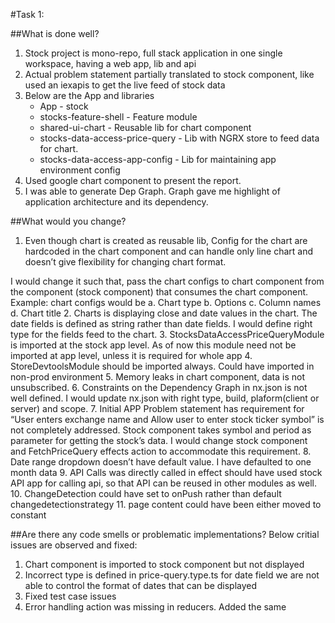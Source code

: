 #Task 1: 


##What is done well?
1.	Stock project is mono-repo, full stack application in one single workspace, having a web app, lib and api
2.	Actual problem statement partially translated to stock component, like used an iexapis to get the live feed of stock data 
3.	Below are the App and libraries 
	- App - stock
	- stocks-feature-shell - Feature module
	- shared-ui-chart - Reusable lib for chart component
	- stocks-data-access-price-query - Lib with NGRX store to feed data for chart. 
	- stocks-data-access-app-config - Lib for maintaining app environment config  
4.	Used google chart component to present the report. 
5.	I was able to generate Dep Graph. Graph gave me highlight of application architecture and its dependency.


##What would you change? 
1.	Even though chart is created as reusable lib, Config for the chart are hardcoded in the chart component and can handle only line chart and doesn’t give flexibility for changing chart format. 

I would change it such that, pass the chart configs to chart component from the component (stock component) that consumes the chart component.
Example: chart configs would be 
	a.	Chart type
	b.	Options 
	c.	Column names
	d.	Chart title 
2.	Charts is displaying close and date values in the chart. The date fields is defined as string rather than date fields. I would define right type for the fields feed to the chart. 
3.	StocksDataAccessPriceQueryModule is imported at the stock app level. As of now this module need not be imported at app level, unless it is required for whole app
4.	StoreDevtoolsModule should be imported always. Could have imported in non-prod environment
5.	Memory leaks in chart component, data is not unsubscribed.
6.	Constraints on the Dependency Graph in nx.json is not well defined. I would update nx.json with right type, build, plaform(client or server) and scope. 
7.	Initial APP Problem statement has requirement for “User enters exchange name and Allow user to enter stock ticker symbol” is not completely addressed. Stock component takes symbol and period as parameter for getting the stock’s data. I would change stock component and FetchPriceQuery effects action to accommodate this requirement.
8.	Date range dropdown doesn’t have default value. I have defaulted to one month data 
9.	API Calls was directly called in effect should have used stock API app for calling api, so that API can be reused in other modules as well.
10. ChangeDetection could have set to onPush rather than default changedetectionstrategy 
11. page content could have been either moved to constant

##Are there any code smells or problematic implementations?
Below critial issues are observed and fixed:
1. Chart component is imported to stock component but not displayed 
2. Incorrect type is defined in price-query.type.ts for date field we are not able to control the format of dates that can be displayed 
3. Fixed test case issues
4. Error handling action was missing in reducers. Added the same

